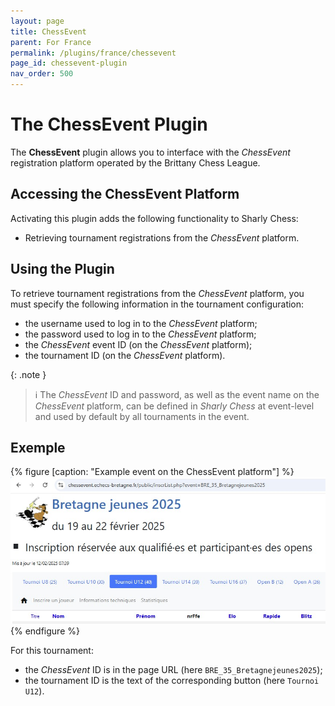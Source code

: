 ```yaml
---
layout: page
title: ChessEvent
parent: For France
permalink: /plugins/france/chessevent
page_id: chessevent-plugin
nav_order: 500
---
```


# The ChessEvent Plugin

The **ChessEvent** plugin allows you to interface with the _ChessEvent_ registration platform operated by the Brittany Chess League.

## Accessing the ChessEvent Platform

Activating this plugin adds the following functionality to Sharly Chess:
- Retrieving tournament registrations from the _ChessEvent_ platform.

## Using the Plugin

To retrieve tournament registrations from the _ChessEvent_ platform, you must specify the following information in the tournament configuration:
- the username used to log in to the _ChessEvent_ platform;
- the password used to log in to the _ChessEvent_ platform;
- the _ChessEvent_ event ID (on the _ChessEvent_ platform);
- the tournament ID (on the _ChessEvent_ platform).

{: .note }
> :information_source: The _ChessEvent_ ID and password, as well as the event name on the _ChessEvent_ platform, can be defined in _Sharly Chess_ at event-level and used by default by all tournaments in the event.

## Exemple

{% figure [caption: "Example event on the ChessEvent platform"] %}
![Example event on the ChessEvent platform](/assets/images/chessevent/chessevent-example.jpg)
{% endfigure %}

For this tournament:

- the _ChessEvent_ ID is in the page URL (here `BRE_35_Bretagnejeunes2025`);
- the tournament ID is the text of the corresponding button (here `Tournoi U12`).
